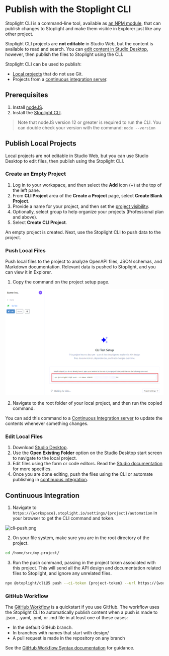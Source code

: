 # Publish with the Stoplight CLI

Stoplight CLI is a command-line tool, available as [an NPM module](https://www.npmjs.com/package/@stoplight/cli), that can publish changes to Stoplight and make them visible in Explorer just like any other project. 

Stoplight CLI projects are **not editable** in Studio Web, but the content is available to read and search. You can [edit content in Studio Desktop](#edit-local-files), however, then publish the files to Stoplight using the CLI.

Stoplight CLI can be used to publish:

* [Local projects](#publish-local-projects) that do not use Git.
* Projects from a [continuous integration server](#continous-integration).

## Prerequisites

1. Install [nodeJS](https://nodejs.dev/).
2. Install the [Stoplight CLI](https://www.npmjs.com/package/@stoplight/cli).

> Note that nodeJS version 12 or greater is required to run the CLI. You can
> double check your version with the command: `node --version`

## Publish Local Projects

Local projects are not editable in Studio Web, but you can use Studio Desktop to edit files, then publish using the Stoplight CLI.

### Create an Empty Project

1. Log in to your workspace, and then select the **Add** icon (+) at the top of the left pane.
2. From **CLI Project** area of the **Create a Project** page, select **Create Blank Project**.
3. Provide a name for your project, and then set the [project visibility](l.project-roles.md). 
4. Optionally, select group to help organize your projects (Professional plan and above).
5. Select **Create CLI Project**. 

An empty project is created. Next, use the Stoplight CLI to push data to the project.

### Push Local Files

Push local files to the project to analyze OpenAPI files, JSON schemas, and Markdown documentation. Relevant data is pushed to Stoplight, and you can view it in Explorer. 

1. Copy the command on the project setup page. 

![CLI Command](../assets/images/cli-command.png)

2. Navigate to the root folder of your local project, and then run the copied command. 

You can add this command to a [Continuous Integration server](g.automating-publishing.md#stoplight-cli) to update the contents whenever something changes.

### Edit Local Files

1. Download [Studio Desktop](https://stoplight.io/studio). 
2. Use the **Open Existing Folder** option on the Studio Desktop start screen to navigate to the local project.
3. Edit files using the form or code editors. Read the [Studio documentation](https://meta.stoplight.io/docs/studio/) for more specifics.
4. Once you are done editing, push the files using the CLI or automate publishing in [continuous integration](g.automating-publishing.md#stoplight-cli).

## Continuous Integration

1. Navigate to `https://{workspace}.stoplight.io/settings/{project}/automation` in your browser to get the CLI command and token.

![cli-push.png](https://stoplight.io/api/v1/projects/cHJqOjI/images/En5VTdCDhGA)

2. On your file system, make sure you are in the root directory of the project.

```bash
cd /home/src/my-project/
```

3. Run the push command, passing in the project token associated with this project. This will send all the API design and documentation related files to Stoplight, and ignore any unrelated files.

```bash
npx @stoplight/cli@5 push --ci-token {project-token} --url https://{workspace-name}.stoplight.io
```
### GitHub Workflow

The [GitHub Workflow](https://github.com/stoplightio/stoplight-cli-workflow) is a quickstart if you use GitHub. The workflow uses the Stoplight CLI to automatically publish content when a push is made to .json , .yaml, .yml, or .md file in at least one of these cases:

* In the default GitHub branch.
* In branches with names that start with design/ 
* A pull request is made in the repository on any branch

See the [GitHub Workflow Syntax documentation](https://docs.github.com/en/actions/learn-github-actions/workflow-syntax-for-github-actions) for guidance.